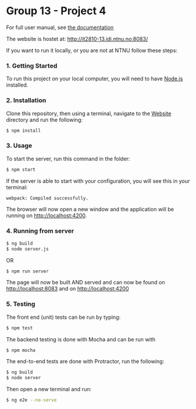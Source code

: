 #  Group 13 - Project 4

For full user manual, see [the documentation](DOCUMENTATION.md)

The website is hostet at: http://it2810-13.idi.ntnu.no:8083/ 

If you want to run it locally, or you are not at NTNU follow these steps:


### 1. Getting Started

To run this project on your local computer, you will need to have [Node.js][] installed.

### 2. Installation

Clone this repository, then using a terminal, navigate to the [Website](Website/) directory and run the following:

```bash
$ npm install
```

### 3. Usage

To start the server, run this command in the folder:

```bash
$ npm start
```

If the server is able to start with your configuration, you will see this in
your terminal:

```bash
webpack: Compiled successfully.
```

The browser will now open a new window and the application will be running on [http://localhost:4200](http://localhost:4200).


### 4. Running from server

```bash
$ ng build
$ node server.js
```

OR

```bash
$ npm run server
```

The page will now be built AND served and can now be found on [http://localhost:8083](http://localhost:8083) and on [http://localhost:4200](http://localhost:4200) 

### 5. Testing
The front end (unit) tests can be run by typing:
```bash
$ npm test
```

The backend testing is done with Mocha and can be run with

```bash
$ npm mocha
```

The end-to-end tests are done with Protractor, run the following:
```bash
$ ng build
$ node server
```
Then open a new terminal and run:
```bash
$ ng e2e --no-serve
```



[Node.js]: https://nodejs.org
